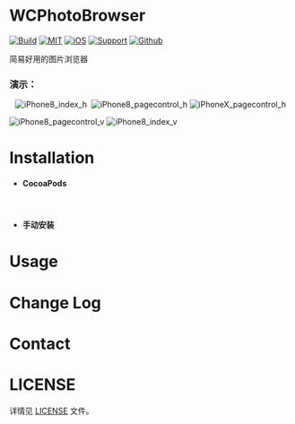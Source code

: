 # WCPhotoBrowser

[![Build](https://img.shields.io/badge/build-passing-green.svg)]() [![MIT](https://img.shields.io/badge/License-MIT-blue.svg)]() [![iOS](https://img.shields.io/badge/platform-iOS-lightgrey.svg)]() [![Support](https://img.shields.io/badge/support-iOS%208%2B-blue.svg)]() [![Github](https://img.shields.io/badge/github-MeetDay-yellowgreen.svg)]()

简易好用的图片浏览器

### 演示：

<div align=center>

![iPhone8_index_h](https://github.com/MeetDay/WCPhotoBrowser/blob/master/Assets/iPhone8_index_v.gif)  ![iPhone8_pagecontrol_h](https://github.com/MeetDay/WCPhotoBrowser/blob/master/Assets/iPhone8_pagecontrol_v.gif) ![iPhoneX_pagecontrol_h](https://github.com/MeetDay/WCPhotoBrowser/blob/master/Assets/iPhoneX_pagecontrol_v.gif)

</div>

![iPhone8_pagecontrol_v](https://github.com/MeetDay/WCPhotoBrowser/blob/master/Assets/iPhone8_pagecontrol_h.gif) ![iPhone8_index_v](https://github.com/MeetDay/WCPhotoBrowser/blob/master/Assets/iPhone8_index_h.gif)

# Installation

- #### CocoaPods
  
  ​


- #### 手动安装

# Usage



# Change Log





# Contact





# LICENSE

详情见 [LICENSE](https://github.com/MeetDay/WCPhotoBrowser/blob/master/LICENSE) 文件。
